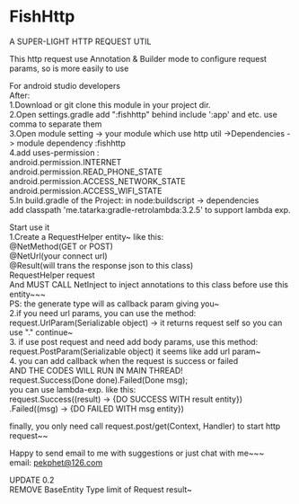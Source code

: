 # FishHttp
A SUPER-LIGHT HTTP REQUEST UTIL

This http request use Annotation & Builder mode to configure request params, so is more easily to use

For android studio developers<br/>
After:<br/>
1.Download or git clone this module in your project dir.</br>
2.Open settings.gradle add ":fishhttp" behind include ':app' and etc. use comma to separate them</br>
3.Open module setting -> your module which use http util ->Dependencies -> module dependency :fishhttp</br>
4.add uses-permission :</br>
    android.permission.INTERNET</br>
    android.permission.READ_PHONE_STATE</br>
    android.permission.ACCESS_NETWORK_STATE</br>
    android.permission.ACCESS_WIFI_STATE</br>
5.In build.gradle of the Project: in node:buildscript -> dependencies<br/>
add classpath 'me.tatarka:gradle-retrolambda:3.2.5' to support lambda exp.<br/>

Start use it</br>
1.Create a RequestHelper entity~   like this:</br>
@NetMethod(GET or POST)</br>
@NetUrl(your connect url)</br>
@Result(will trans the response json to this class)</br>
RequestHelper<RESULT> request</br>
And MUST CALL NetInject to inject annotations to this class  before use this entity~~~</br>
PS: the generate type will as callback param giving you~</br>
2.if you need url params, you can use the method:</br>
request.UrlParam(Serializable object) -> it returns request self so you can use "." continue~</br>
3. if use post request and need add body params, use this method:</br>
request.PostParam(Serializable object)  it seems like add url param~</br>
4. you can add callback when the request is success or failed</br>
AND THE CODES WILL RUN IN MAIN THREAD!</br>
request.Success(Done<Result> done).Failed(Done<String> msg);</br>
you can use lambda-exp. like this:</br>
request.Success((result) -> {DO SUCCESS WITH result entity})</br>
  .Failed((msg) -> {DO FAILED WITH msg entity})</br>

finally, you only need call request.post/get(Context, Handler) to start http request~~</br>

Happy to send email to me with suggestions or just chat with me~~~</br>
email: pekphet@126.com</br>

UPDATE 0.2  </br>
REMOVE BaseEntity Type limit of Request result~





